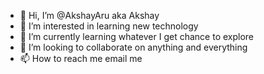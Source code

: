 - 👋 Hi, I’m @AkshayAru aka Akshay
- 👀 I’m interested in learning new technology
- 🌱 I’m currently learning whatever I get chance to explore
- 💞️ I’m looking to collaborate on anything and everything
- 📫 How to reach me email me

<!---
AkshayAru/AkshayAru is a ✨ special ✨ repository because its `README.md` (this file) appears on your GitHub profile.
You can click the Preview link to take a look at your changes.
--->
